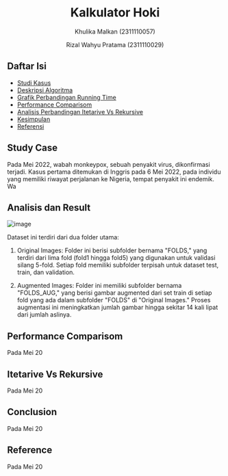 # <h1 align="center">Kalkulator Hoki</h1>
<p align="center">Khulika Malkan (2311110057)</p>
<p align="center">Rizal Wahyu Pratama (2311110029)</p>

## Daftar Isi

- [Studi Kasus](#GambaranumumMonkeyPox)
- [Deskripsi Algoritma](#GambaranumumMonkeyPox)
- [Grafik Perbandingan Running Time](#Reference)
- [Performance Comparisom](#Reference)
- [Analisis Perbandingan Itetarive Vs Rekursive](#Reference)
- [Kesimpulan](#Conclusion)
- [Referensi](#Reference)
  
## Study Case


Pada Mei 2022, wabah monkeypox, sebuah penyakit virus, dikonfirmasi terjadi. Kasus pertama ditemukan di Inggris pada 6 Mei 2022, pada individu yang memiliki riwayat perjalanan ke Nigeria, tempat penyakit ini endemik. Wa


## Analisis dan Result
![image](https://github.com/user-attachments/assets/2b8fa5bf-42ee-41fa-b6b5-4f2f4235b177)

Dataset ini terdiri dari dua folder utama:
1.	Original Images:
Folder ini berisi subfolder bernama "FOLDS," yang terdiri dari lima fold (fold1 hingga fold5) yang digunakan untuk validasi silang 5-fold. Setiap fold memiliki subfolder terpisah untuk dataset test, train, dan validation.

3.	Augmented Images:
Folder ini memiliki subfolder bernama "FOLDS_AUG," yang berisi gambar augmented dari set train di setiap fold yang ada dalam subfolder "FOLDS" di "Original Images." Proses augmentasi ini meningkatkan jumlah gambar hingga sekitar 14 kali lipat dari jumlah aslinya.


## Performance Comparisom
Pada Mei 20





## Itetarive Vs Rekursive
Pada Mei 20




## Conclusion
Pada Mei 20





## Reference
Pada Mei 20
